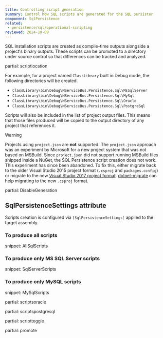 ```yaml
---
title: Controlling script generation
summary: Control how SQL scripts are generated for the SQL persister
component: SqlPersistence
related:
 - persistence/sql/operational-scripting
reviewed: 2024-10-09
---
```



SQL installation scripts are created as compile-time outputs alongside a project's binary outputs. These scripts can be promoted to a directory under source control so that differences can be tracked and analyzed.

partial: scriptlocation

For example, for a project named `ClassLibrary` built in Debug mode, the following directories will be created.

 * `ClassLibrary\bin\Debug\NServiceBus.Persistence.Sql\MsSqlServer`
 * `ClassLibrary\bin\Debug\NServiceBus.Persistence.Sql\MySql`
 * `ClassLibrary\bin\Debug\NServiceBus.Persistence.Sql\Oracle`
 * `ClassLibrary\bin\Debug\NServiceBus.Persistence.Sql\PostgreSql`

Scripts will also be included in the list of project output files. This means that those files produced will be copied to the output directory of any project that references it.

> [!WARNING]
> Projects using `project.json` are **not** supported. The `project.json` approach was an experiment by Microsoft for a new project system that was not based on MSBuild. Since `project.json` did not support running MSBuild files shipped inside a NuGet, the SQL Persistence script creation does not work. This experiment has since been abandoned. To fix this, either migrate back to the older Visual Studio 2015 project format (`.csproj` and `packages.config`) or migrate to the new [Visual Studio 2017 project format](https://docs.microsoft.com/en-us/dotnet/core/tools/project-json-to-csproj). [dotnet-migrate](https://docs.microsoft.com/en-us/dotnet/core/tools/dotnet-migrate) can help migrating to the new `.csproj` format.

partial: DisableGeneration

## SqlPersistenceSettings attribute

Scripts creation is configured via `[SqlPersistenceSettings]` applied to the target assembly.


### To produce all scripts

snippet: AllSqlScripts


### To produce only MS SQL Server scripts

snippet: SqlServerScripts


### To produce only MySQL scripts

snippet: MySqlScripts

partial: scriptsoracle

partial: scriptspostgresql


partial: scripttoggle

partial: promote
